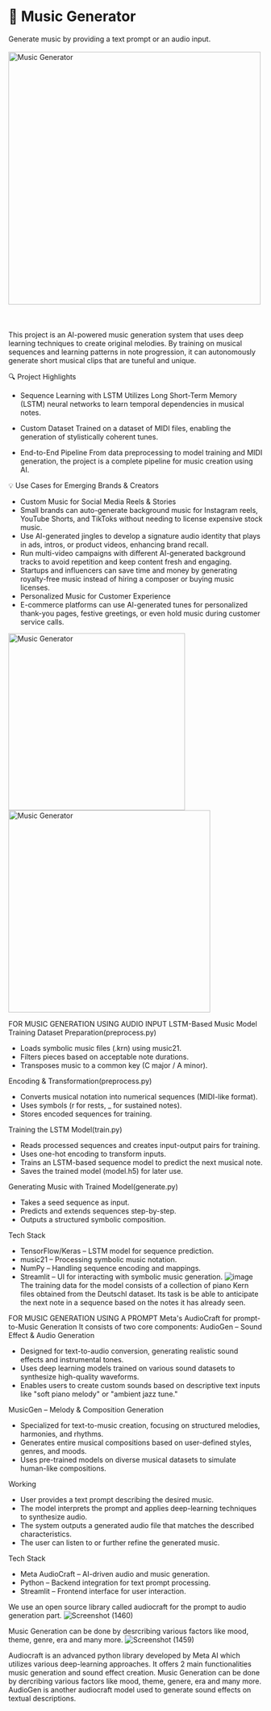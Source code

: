 # 🎵 Music Generator
Generate music by providing a text prompt or an audio input.
<br><br>
<img src = "https://github.com/Kushmathur1206/Music-Generator/assets/99969817/447e552d-6951-4d3f-ba82-2bf56956c02d"  alt="Music Generator" width="500"/>
<br><br><br><br>
This project is an AI-powered music generation system that uses deep learning techniques to create original melodies. By training on musical sequences and learning patterns in note progression, it can autonomously generate short musical clips that are tuneful and unique.

🔍 Project Highlights
- Sequence Learning with LSTM
  Utilizes Long Short-Term Memory (LSTM) neural networks to learn temporal dependencies in musical notes.
  
- Custom Dataset
  Trained on a dataset of MIDI files, enabling the generation of stylistically coherent tunes.
  
- End-to-End Pipeline
  From data preprocessing to model training and MIDI generation, the project is a complete pipeline for music creation using AI.

💡 Use Cases for Emerging Brands & Creators
- Custom Music for Social Media Reels & Stories
- Small brands can auto-generate background music for Instagram reels, YouTube Shorts, and TikToks without needing to license expensive stock music.
- Use AI-generated jingles to develop a signature audio identity that plays in ads, intros, or product videos, enhancing brand recall.
- Run multi-video campaigns with different AI-generated background tracks to avoid repetition and keep content fresh and engaging.
- Startups and influencers can save time and money by generating royalty-free music instead of hiring a composer or buying music licenses.
- Personalized Music for Customer Experience
- E-commerce platforms can use AI-generated tunes for personalized thank-you pages, festive greetings, or even hold music during customer service calls.


<img src="https://github.com/user-attachments/assets/15917998-95c1-4648-b290-3c60a489e44e" alt="Music Generator" width="350"/><img src = "https://github.com/Kushmathur1206/Music-Generator/assets/99969817/1caa4f5f-896f-461c-9f46-ec89f8b2807c"  alt="Music Generator" width="400"/>


FOR MUSIC GENERATION USING AUDIO INPUT
LSTM-Based Music Model Training
Dataset Preparation(preprocess.py)
- Loads symbolic music files (.krn) using music21.
- Filters pieces based on acceptable note durations.
- Transposes music to a common key (C major / A minor).

Encoding & Transformation(preprocess.py)
- Converts musical notation into numerical sequences (MIDI-like format).
- Uses symbols (r for rests, _ for sustained notes).
- Stores encoded sequences for training.

Training the LSTM Model(train.py)
- Reads processed sequences and creates input-output pairs for training.
- Uses one-hot encoding to transform inputs.
- Trains an LSTM-based sequence model to predict the next musical note.
- Saves the trained model (model.h5) for later use.

Generating Music with Trained Model(generate.py)
- Takes a seed sequence as input.
- Predicts and extends sequences step-by-step.
- Outputs a structured symbolic composition.

Tech Stack
- TensorFlow/Keras – LSTM model for sequence prediction.
- music21 – Processing symbolic music notation.
- NumPy – Handling sequence encoding and mappings.
- Streamlit – UI for interacting with symbolic music generation.
![image](https://github.com/Kushmathur1206/Music-Generator/assets/99969817/268319c3-3602-45a3-a3a7-7d85d3cda070)
The training data for the model consists of a collection of piano Kern files obtained from the Deutschl dataset. 
Its task is be able to anticipate the next note in a sequence based on the notes it has already seen. 

FOR MUSIC GENERATION USING A PROMPT 
Meta's AudioCraft for prompt-to-Music Generation
It consists of two core components:
AudioGen – Sound Effect & Audio Generation
- Designed for text-to-audio conversion, generating realistic sound effects and instrumental tones.
- Uses deep learning models trained on various sound datasets to synthesize high-quality waveforms.
- Enables users to create custom sounds based on descriptive text inputs like "soft piano melody" or "ambient jazz tune."

MusicGen – Melody & Composition Generation
- Specialized for text-to-music creation, focusing on structured melodies, harmonies, and rhythms.
- Generates entire musical compositions based on user-defined styles, genres, and moods.
- Uses pre-trained models on diverse musical datasets to simulate human-like compositions.

Working
- User provides a text prompt describing the desired music.
- The model interprets the prompt and applies deep-learning techniques to synthesize audio.
- The system outputs a generated audio file that matches the described characteristics.
- The user can listen to or further refine the generated music.

Tech Stack
- Meta AudioCraft – AI-driven audio and music generation.
- Python – Backend integration for text prompt processing.
- Streamlit – Frontend interface for user interaction.


We use an open source library called audiocraft for the prompt to audio generation part.
![Screenshot (1460)](https://github.com/Kushmathur1206/Music-Generator/assets/99969817/7244161c-309d-453a-ac87-3aa461eb1937)

Music Generation can be done by desrcribing various factors like mood, theme, genre, era and many more.
![Screenshot (1459)](https://github.com/Kushmathur1206/Music-Generator/assets/99969817/82567ec8-78e6-4a61-9589-9b47eabbbd33)

Audiocraft is an advanced python library developed by Meta AI which utilizes various deep-learning approaches. It offers 2 main functionalities music generation and sound effect creation.
Music Generation can be done by dercribing various factors like mood, theme, genere, era and many more.
AudioGen is another audiocraft model used to generate sound effects on textual descriptions.




